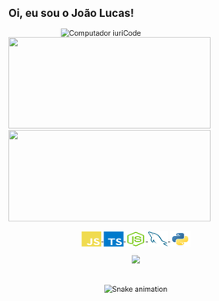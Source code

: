 ## Oi, eu sou o João Lucas! 

  
  <div>
  <img src="https://raw.githubusercontent.com/MicaelliMedeiros/micaellimedeiros/master/image/computer-illustration.png" min-width="400px" max-width="400px" width="400px" align="right" alt="Computador iuriCode">

<div align="left">
  <a href="https://github.com/joaolucasal">
  <img height="180em" min-width="400px" max-width="400px" width="400px" src="https://github-readme-stats-vert-nu-72.vercel.app/api?username=joaolucasal&show_icons=true&theme=aura&include_all_commits=true&count_private=true"/>
  <img height="180em" min-width="400px" max-width="400px" width="400px" src="https://github-readme-stats-vert-nu-72.vercel.app/api/top-langs/?username=joaolucasal&layout=compact&langs_count=7&theme=aura"/>
</div>
</div>

<div style="display: inline_block" align="center"><br>
  <img align="center" alt="Js" height="30" width="40" src="https://raw.githubusercontent.com/devicons/devicon/master/icons/javascript/javascript-plain.svg">
  <img align="center" alt="Js" height="30" width="40" src="https://raw.githubusercontent.com/devicons/devicon/master/icons/typescript/typescript-plain.svg">
  <img align="center" alt="Js" height="30" width="40" src="https://github.com/devicons/devicon/blob/master/icons/nodejs/nodejs-original.svg">
  <img align="center" alt="SQL" height="30" width="40" src="https://github.com/devicons/devicon/blob/master/icons/mysql/mysql-original.svg">
  <img align="center" alt="SQL" height="30" width="40" src="https://github.com/devicons/devicon/blob/master/icons/python/python-original.svg">
</div>
  
<br>
<div align="center"> 
  <a href=" www.linkedin.com/in/joaolucasal" target="_blank"><img src="https://img.shields.io/badge/-LinkedIn-%230077B5?style=for-the-badge&logo=linkedin&logoColor=white" target="_blank"></a> 
 
  #
  
  
  
  ![Snake animation](https://github.com/joaolucasal/joaolucasal/blob/output/github-contribution-grid-snake.svg)
 
  
</div>
